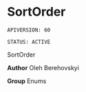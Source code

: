 # SortOrder

`APIVERSION: 60`

`STATUS: ACTIVE`

SortOrder


**Author** Oleh Berehovskyi


**Group** Enums


